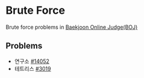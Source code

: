 # Brute Force

Brute force problems in [Baekjoon Online Judge(BOJ)](https://www.acmicpc.net/)

## Problems

* 연구소 [#14052](https://www.acmicpc.net/problem/14502)
* 테트리스 [#3019](https://www.acmicpc.net/problem/3019)
